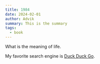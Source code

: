 ```yaml
---
title: 1984
date: 2024-02-01
author: Advik
summary: This is the summary
tags:
  - book
---
```

What is the meaning of life.

My favorite search engine is [Duck Duck Go](https://duckduckgo.com "The best search engine for privacy").
